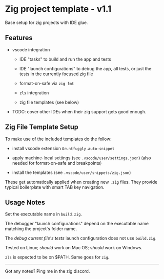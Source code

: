 
# Zig project template - v1.1

Base setup for zig projects with IDE glue.


## Features

- vscode integration

    - IDE "tasks" to build and run the app and tests

    - IDE "launch configurations" to debug the app, all tests, or just the tests in the currently focused zig file

    - format-on-safe via `zig fmt`

    - `zls` integration

    - zig file templates (see below)


- TODO: cover other IDEs when their zig support gets good enough.


## Zig File Template Setup

To make use of the included templates do the follow:

- install vscode extension `Gruntfuggly.auto-snippet`

- apply machine-local settings (see `.vscode/user/settings.json`) (also needed for format-on-safe and breakpoints)

- install the templates (see `.vscode/user/snippets/zig.json`)

These get automatically applied when creating new `.zig` files. They provide typical boilerplate with smart TAB key navigation.


## Usage Notes

Set the executable name in `build.zig`.

The debugger "launch configurations" depend on the executable name matching the project's folder name.

The *debug current file's tests* launch configuration does not use `build.zig`.

Tested on Linux;
*should* work on Mac OS;
*should* work on Windows.

`zls` is expected to be on $PATH. Same goes for `zig`.


---
Got any notes? Ping me in the zig discord.
